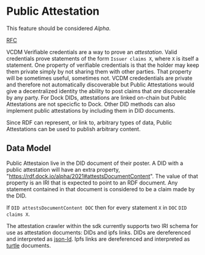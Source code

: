 # Public Attestation

This feature should be considered *Alpha*.

[RFC](https://github.com/docknetwork/planning/blob/master/rfc/0014-public-attestation.md)

VCDM Verifiable credentials are a way to prove an *attestation*. Valid credentials prove statements of the form `Issuer claims X`, where `X` is itself a statement. One property of verifiable credentials is that the holder may keep them private simply by not sharing them with other parties. That property will be sometimes useful, sometimes not. VCDM crededentials are private and therefore not automatically discoverable but Public Attestations would give a decentralized identity the ability to post claims that *are* discoverable by any party. For Dock DIDs, attestations are linked on-chain but Public Attestations are not specicfic to Dock. Other DID methods can also implement public attestations by including them in DID documents.

Since RDF can represent, or link to, arbitrary types of data, Public Attestations can be used to publish arbitrary content.

## Data Model

Public Attestaion live in the DID document of their poster. A DID with a public attestation will have an extra property, "https://rdf.dock.io/alpha/2021#attestsDocumentContent". The value of that property is an IRI that is expected to point to an RDF document. Any statement contained in that document is considered to be a claim made by the DID.

If `DID attestsDocumentContent DOC` then for every statement `X` in `DOC` `DID claims X`.

The attestation crawler within the sdk currently supports two IRI schema for use as attestation documents: DIDs and ipfs links. DIDs are dereferenced and interpreted as [json-ld](https://www.w3.org/TR/json-ld/). Ipfs links are dereferenced and interpreted as [turtle](https://www.w3.org/TR/turtle/) documents.
